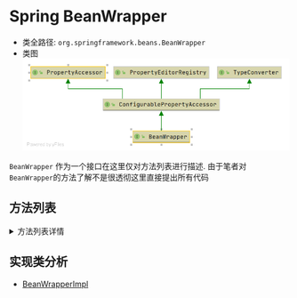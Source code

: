 # Spring BeanWrapper 
- 类全路径: `org.springframework.beans.BeanWrapper`
- 类图
![BeanWrapper.png](./images/BeanWrapper.png)

`BeanWrapper` 作为一个接口在这里仅对方法列表进行描述. 由于笔者对`BeanWrapper`的方法了解不是很透彻这里直接提出所有代码

## 方法列表

<details>
<summary>方法列表详情</summary>

```java
public interface BeanWrapper extends ConfigurablePropertyAccessor {

	/**
	 * Return the limit for array and collection auto-growing.
	 * @since 4.1
	 */
	int getAutoGrowCollectionLimit();

	/**
	 * Specify a limit for array and collection auto-growing.
	 * <p>Default is unlimited on a plain BeanWrapper.
	 * @since 4.1
	 */
	void setAutoGrowCollectionLimit(int autoGrowCollectionLimit);

	/**
	 * Return the bean instance wrapped by this object.
	 * 获取bean实例(包装过的)
	 */
	Object getWrappedInstance();

	/**
	 * Return the type of the wrapped bean instance.
	 * bean 包装后的类型
	 */
	Class<?> getWrappedClass();

	/**
	 * Obtain the PropertyDescriptors for the wrapped object
	 * (as determined by standard JavaBeans introspection).
	 * 属性描述列表
	 * @return the PropertyDescriptors for the wrapped object
	 */
	PropertyDescriptor[] getPropertyDescriptors();

	/**
	 * Obtain the property descriptor for a specific property
	 * of the wrapped object.
	 * 获取属性名称对应的属性描述对象
	 * @param propertyName the property to obtain the descriptor for
	 * (may be a nested path, but no indexed/mapped property)
	 * @return the property descriptor for the specified property
	 * @throws InvalidPropertyException if there is no such property
	 */
	PropertyDescriptor getPropertyDescriptor(String propertyName) throws InvalidPropertyException;

}
```

</details>



## 实现类分析
- [BeanWrapperImpl](./Spring-BeanWrapperImpl.md)